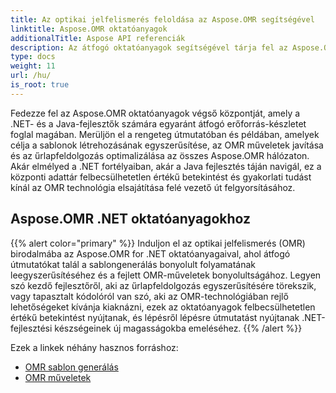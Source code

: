 ```yaml
---
title: Az optikai jelfelismerés feloldása az Aspose.OMR segítségével
linktitle: Aspose.OMR oktatóanyagok
additionalTitle: Aspose API referenciák
description: Az átfogó oktatóanyagok segítségével tárja fel az Aspose.OMR-ben rejlő lehetőségeket .NET és Java számára. Egyszerűsítse a sablonok létrehozását és javítsa az OMR műveleteket könnyedén.
type: docs
weight: 11
url: /hu/
is_root: true
---
```


Fedezze fel az Aspose.OMR oktatóanyagok végső központját, amely a .NET- és a Java-fejlesztők számára egyaránt átfogó erőforrás-készletet foglal magában. Merüljön el a rengeteg útmutatóban és példában, amelyek célja a sablonok létrehozásának egyszerűsítése, az OMR műveletek javítása és az űrlapfeldolgozás optimalizálása az összes Aspose.OMR hálózaton. Akár elmélyed a .NET fortélyaiban, akár a Java fejlesztés táján navigál, ez a központi adattár felbecsülhetetlen értékű betekintést és gyakorlati tudást kínál az OMR technológia elsajátítása felé vezető út felgyorsításához.

## Aspose.OMR .NET oktatóanyagokhoz
{{% alert color="primary" %}}
Induljon el az optikai jelfelismerés (OMR) birodalmába az Aspose.OMR for .NET oktatóanyagaival, ahol átfogó útmutatókat talál a sablongenerálás bonyolult folyamatának leegyszerűsítéséhez és a fejlett OMR-műveletek bonyolultságához. Legyen szó kezdő fejlesztőről, aki az űrlapfeldolgozás egyszerűsítésére törekszik, vagy tapasztalt kódolóról van szó, aki az OMR-technológiában rejlő lehetőségeket kívánja kiaknázni, ezek az oktatóanyagok felbecsülhetetlen értékű betekintést nyújtanak, és lépésről lépésre útmutatást nyújtanak .NET-fejlesztési készségeinek új magasságokba emeléséhez.
{{% /alert %}}

Ezek a linkek néhány hasznos forráshoz:
 
- [OMR sablon generálás](./net/omr-template-generation/)
- [OMR műveletek](./net/omr-operations/)